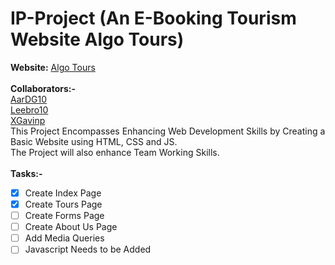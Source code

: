 # IP-Project (An E-Booking Tourism Website Algo Tours)
<b>Website:</b> [Algo Tours](https://aardg10.github.io/IP-Project/)<br> <br>
<b>Collaborators:-</b> <br>[AarDG10](https://github.com/AarDG10) <br> [Leebro10](https://github.com/Leebro10) <br> [XGavinp](https://github.com/XGavinp) <br>
This Project Encompasses Enhancing Web Development Skills by Creating a Basic Website using HTML, CSS and JS. <br>
The Project will also enhance Team Working Skills.<br> <br>
<b>Tasks:-</b><br>
- [x] Create Index Page <br>
- [x] Create Tours Page <br>
- [ ] Create Forms Page <br>
- [ ] Create About Us Page <br>
- [ ] Add Media Queries <br>
- [ ] Javascript Needs to be Added<br>